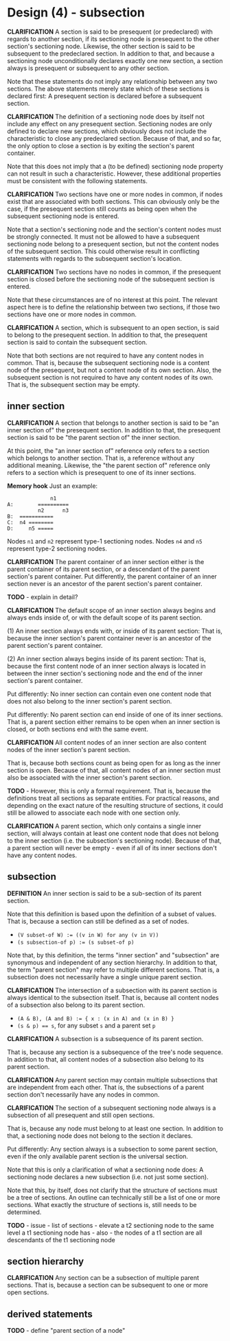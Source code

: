 
<!-- ======================================================================= -->
# Design (4) - subsection

**CLARIFICATION**
A section is said to be presequent (or predeclared) with regards to another
section, if its sectioning node is presequent to the other section's sectioning
node. Likewise, the other section is said to be subsequent to the predeclared
section. In addition to that, and because a sectioning node unconditionally
declares exactly one new section, a section always is presequent or subsequent
to any other section.

Note that these statements do not imply any relationship between any two
sections. The above statements merely state which of these sections is
declared first: A presequent section is declared before a subsequent section.

**CLARIFICATION**
The definition of a sectioning node does by itself not include any effect
on any presequent section. Sectioning nodes are only defined to declare new
sections, which obviously does not include the characteristic to close any
predeclared section. Because of that, and so far, the only option to close
a section is by exiting the section's parent container.

Note that this does not imply that a (to be defined) sectioning node property
can not result in such a characteristic. However, these additional properties
must be consistent with the following statements.

**CLARIFICATION**
Two sections have one or more nodes in common, if nodes exist that are
associated with both sections. This can obviously only be the case, if the
presequent section still counts as being open when the subsequent sectioning
node is entered.

Note that a section's sectioning node and the section's content nodes must be
strongly connected. It must not be allowed to have a subsequent sectioning node
belong to a presequent section, but not the content nodes of the subsequent
section. This could otherwise result in conflicting statements with regards to
the subsequent section's location.

**CLARIFICATION**
Two sections have no nodes in common, if the presequent section is closed
before the sectioning node of the subsequent section is entered.

Note that these circumstances are of no interest at this point. The relevant
aspect here is to define the relationship between two sections, if those two
sections have one or more nodes in common.

**CLARIFICATION**
A section, which is subsequent to an open section, is said to belong to the
presequent section. In addition to that, the presequent section is said to
contain the subsequent section.

Note that both sections are not required to have any content nodes in common.
That is, because the subsequent sectioning node is a content node of the
presequent, but not a content node of its own section. Also, the subsequent
section is not required to have any content nodes of its own. That is, the
subsequent section may be empty.

<!-- ======================================================================= -->
## inner section

**CLARIFICATION**
A section that belongs to another section is said to be "an inner section of"
the presequent section. In addition to that, the presequent section is said
to be "the parent section of" the inner section.

At this point, the "an inner section of" reference only refers to a section
which belongs to another section. That is, a reference without any additional
meaning. Likewise, the "the parent section of" reference only refers to a
section which is presequent to one of its inner sections.

**Memory hook**
Just an example:

```
              n1
A:        ==========
          n2      n3
B:  ===========
C:  n4 ========
D:     n5 =====
```

Nodes `n1` and `n2` represent type-1 sectioning nodes.
Nodes `n4` and `n5` represent type-2 sectioning nodes.

**CLARIFICATION**
The parent container of an inner section either is the parent container of
its parent section, or a descendant of the parent section's parent container.
Put differently, the parent container of an inner section never is an ancestor
of the parent section's parent container.

**TODO** -
explain in detail?

**CLARIFICATION**
The default scope of an inner section always begins and always
ends inside of, or with the default scope of its parent section.

(1) An inner section always ends with, or inside of its parent section:
That is, because the inner section's parent container never is an ancestor
of the parent section's parent container.

(2) An inner section always begins inside of its parent section:
That is, because the first content node of an inner section always is
located in between the inner section's sectioning node and the end of
the inner section's parent container.

Put differently: No inner section can contain even one content node that does
not also belong to the inner section's parent section.

Put differently: No parent section can end inside of one of its inner sections.
That is, a parent section either remains to be open when an inner section is
closed, or both sections end with the same event.

**CLARIFICATION**
All content nodes of an inner section are also content nodes of the inner
section's parent section.

That is, because both sections count as being open for as long as the inner
section is open. Because of that, all content nodes of an inner section must
also be associated with the inner section's parent section.

**TODO** -
However, this is only a formal requirement. That is, because the definitions
treat all sections as separate entities. For practical reasons, and depending
on the exact nature of the resulting structure of sections, it could still be
allowed to associate each node with one section only.

**CLARIFICATION**
A parent section, which only contains a single inner section, will always
contain at least one content node that does not belong to the inner section
(i.e. the subsection's sectioning node). Because of that, a parent section
will never be empty - even if all of its inner sections don't have any
content nodes.

<!-- ======================================================================= -->
## subsection

**DEFINITION**
An inner section is said to be a sub-section of its parent section.

Note that this definition is based upon the definition of a subset of values.
That is, because a section can still be defined as a set of nodes.

* `(V subset-of W) := ((v in W) for any (v in V))`
* `(s subsection-of p) := (s subset-of p)`

Note that, by this definition, the terms "inner section" and "subsection" are
synonymous and independent of any section hierarchy. In addition to that, the
term "parent section" may refer to multiple different sections. That is, a
subsection does not necessarily have a single unique parent section.

**CLARIFICATION**
The intersection of a subsection with its parent section is always identical
to the subsection itself. That is, because all content nodes of a subsection
also belong to its parent section.

* `(A & B), (A and B) := { x : (x in A) and (x in B) }`
* `(s & p) == s`, for any subset `s` and a parent set `p`

**CLARIFICATION**
A subsection is a subsequence of its parent section.

That is, because any section is a subsequence of the tree's node sequence. In
addition to that, all content nodes of a subsection also belong to its parent
section.

**CLARIFICATION**
Any parent section may contain multiple subsections that are independent from
each other. That is, the subsections of a parent section don't necessarily have
any nodes in common.

**CLARIFICATION**
The section of a subsequent sectioning node always is a subsection of all
presequent and still open sections.

That is, because any node must belong to at least one section. In addition
to that, a sectioning node does not belong to the section it declares.

Put differently: Any section always is a subsection to some parent section,
even if the only available parent section is the universal section.

Note that this is only a clarification of what a sectioning node does:
A sectioning node declares a new subsection (i.e. not just some section).

Note that this, by itself, does not clarify that the structure of sections
must be a tree of sections. An outline can technically still be a list of
one or more sections. What exactly the structure of sections is, still needs
to be determined.

**TODO** -
issue - list of sections - elevate a t2 sectioning node to the same level a t1
sectioning node has - also - the nodes of a t1 section are all descendants of
the t1 sectioning node

<!-- ======================================================================= -->
## section hierarchy

**CLARIFICATION**
Any section can be a subsection of multiple parent sections. That is,
because a section can be subsequent to one or more open sections.

<!-- ======================================================================= -->
## derived statements

**TODO** -
define "parent section of a node"
